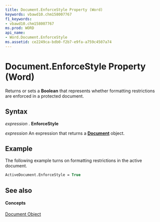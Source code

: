 ```yaml
---
title: Document.EnforceStyle Property (Word)
keywords: vbawd10.chm158007767
f1_keywords:
- vbawd10.chm158007767
ms.prod: WORD
api_name:
- Word.Document.EnforceStyle
ms.assetid: ce2249ca-bdb0-f2b7-e9fa-a759c4507a74
---
```



# Document.EnforceStyle Property (Word)

Returns or sets a  **Boolean** that represents whether formatting restrictions are enforced in a protected document.


## Syntax

 _expression_ . **EnforceStyle**

 _expression_ An expression that returns a **[Document](document-object-word.md)** object.


## Example

The following example turns on formatting restrictions in the active document.


```vb
ActiveDocument.EnforceStyle = True
```


## See also


#### Concepts


[Document Object](document-object-word.md)

